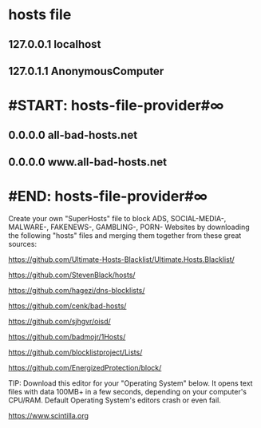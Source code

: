 # hosts file

## 127.0.0.1 localhost
## 127.0.1.1 AnonymousComputer
# #START: hosts-file-provider#∞
## 0.0.0.0 all-bad-hosts.net
## 0.0.0.0 w</span>ww.all-bad-hosts.net
# #END: hosts-file-provider#∞

Create your own "SuperHosts" file to block
ADS, SOCIAL-MEDIA-, MALWARE-, FAKENEWS-, GAMBLING-, PORN- Websites
by downloading the following "hosts" files and merging them together from these great sources:

https://github.com/Ultimate-Hosts-Blacklist/Ultimate.Hosts.Blacklist/

https://github.com/StevenBlack/hosts/

https://github.com/hagezi/dns-blocklists/

https://github.com/cenk/bad-hosts/

https://github.com/sjhgvr/oisd/

https://github.com/badmojr/1Hosts/

https://github.com/blocklistproject/Lists/

https://github.com/EnergizedProtection/block/

TIP: Download this editor for your "Operating System" below. It opens text files with data 100MB+ in a few seconds, depending on your computer's CPU/RAM. Default Operating System's editors crash or even fail.

https://www.scintilla.org
